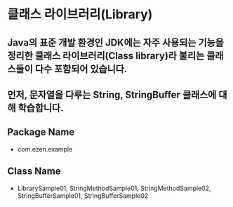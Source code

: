 # 클래스 라이브러리(Library)
## Java의 표준 개발 환경인 JDK에는 자주 사용되는 기능을 정리한 클래스 라이브러리(Class library)라 불리는 클래스들이 다수 포함되어 있습니다.
## 먼저, 문자열을 다루는 String, StringBuffer 클래스에 대해 학습합니다.
## Package Name
* com.ezen.example
## Class Name
* LibrarySample01, StringMethodSample01, StringMethodSample02, StringBufferSample01, StringBufferSample02
